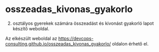 # osszeadas_kivonas_gyakorlo
2. osztályos gyerekek számára összeadást és kivonást gyakorló lapot készítő weboldal.

Az elkészült weboldal az https://devcops-consulting.github.io/osszeadas_kivonas_gyakorlo/ oldalon érhető el.
